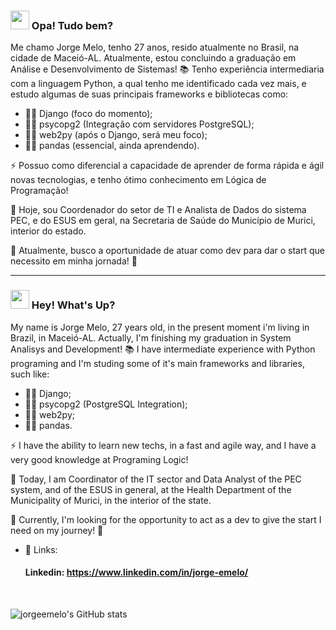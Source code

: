 ### <img src="https://raw.githubusercontent.com/MartinHeinz/MartinHeinz/master/wave.gif" width="30px"> Opa! Tudo bem?


Me chamo Jorge Melo, tenho 27 anos, resido atualmente no Brasil, na cidade de Maceió-AL.
Atualmente, estou concluindo a graduação em Análise e Desenvolvimento de Sistemas! 📚
Tenho experiência intermediaria com a linguagem Python, a qual tenho me identificado cada vez mais, e estudo algumas de suas principais frameworks e bibliotecas como:

- 👨‍💻 Django (foco do momento);
- 👨‍💻 psycopg2 (Integração com servidores PostgreSQL);
- 👨‍💻 web2py (após o Django, será meu foco);
- 👨‍💻 pandas (essencial, ainda aprendendo).

⚡ Possuo como diferencial a capacidade de aprender de forma rápida e ágil novas tecnologias, e tenho ótimo conhecimento em Lógica de Programação! 

💼 Hoje, sou Coordenador do setor de TI e Analista de Dados do sistema PEC, e do ESUS em geral, na Secretaria de Saúde do Município de Murici, interior do estado. 

🙋 Atualmente, busco a oportunidade de atuar como dev para dar o start que necessito em minha jornada! 🚀

-----------------------------------------------------------------------------------------------------------------------------------------------------------------------
### <img src="https://raw.githubusercontent.com/MartinHeinz/MartinHeinz/master/wave.gif" width="30px"> Hey! What's Up?


My name is Jorge Melo, 27 years old, in the present moment i'm living in Brazil, in Maceió-AL.
Actually, I'm finishing my graduation in System Analisys and Development! 📚
I have intermediate experience with Python programing and I'm studing some of it's main frameworks and libraries, such like:

- 👨‍💻 Django;
- 👨‍💻 psycopg2 (PostgreSQL Integration);
- 👨‍💻 web2py;
- 👨‍💻 pandas.

⚡ I have the ability to learn new techs, in a fast and agile way, and I have a very good knowledge at Programing Logic!

💼 Today, I am Coordinator of the IT sector and Data Analyst of the PEC system, and of the ESUS in general, at the Health Department of the Municipality of Murici, in the interior of the state.

🙋 Currently, I'm looking for the opportunity to act as a dev to give the start I need on my journey! 🚀

- 🎯 Links:
    #### Linkedin: https://www.linkedin.com/in/jorge-emelo/
 <br />
 
![jorgeemelo's GitHub stats](https://github-readme-stats.vercel.app/api?username=jorgeemelo&hide=contribs,prs&show_icons=true&theme=synthwave)
